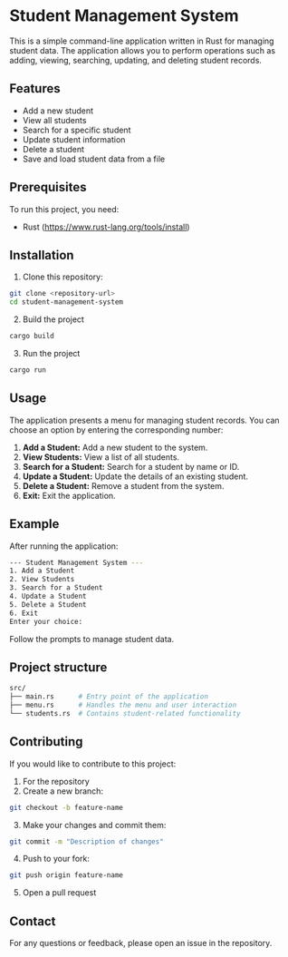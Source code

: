 # Student Management System

This is a simple command-line application written in Rust for managing student data. The application allows you to perform operations such as adding, viewing, searching, updating, and deleting student records.

## Features

- Add a new student
- View all students
- Search for a specific student
- Update student information
- Delete a student
- Save and load student data from a file

## Prerequisites
To run this project, you need:

- Rust (https://www.rust-lang.org/tools/install)

## Installation

1. Clone this repository:
```bash
git clone <repository-url>
cd student-management-system
```

2. Build the project
```bash
cargo build
```

3. Run the project
```bash
cargo run
```

## Usage
The application presents a menu for managing student records. You can choose an
option by entering the corresponding number:

1. **Add a Student:** Add a new student to the system.
2. **View Students:** View a list of all students.
3. **Search for a Student:** Search for a student by name or ID.
4. **Update a Student:** Update the details of an existing student.
5. **Delete a Student:** Remove a student from the system.
6. **Exit:** Exit the application.

## Example
After running the application:

```bash
--- Student Management System ---
1. Add a Student
2. View Students
3. Search for a Student
4. Update a Student
5. Delete a Student
6. Exit
Enter your choice:
```
Follow the prompts to manage student data.

## Project structure
```bash
src/
├── main.rs      # Entry point of the application
├── menu.rs      # Handles the menu and user interaction
└── students.rs  # Contains student-related functionality
```
## Contributing
If you would like to contribute to this project:

1. For the repository
2. Create a new branch:
```bash
git checkout -b feature-name
```
3. Make your changes and commit them:
```bash
git commit -m "Description of changes"
```
4. Push to your fork:
```bash
git push origin feature-name
```
5. Open a pull request

## Contact
For any questions or feedback, please open an issue in the repository.
